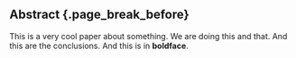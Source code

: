 ## Abstract {.page_break_before}

This is a very cool paper about something.
We are doing this and that.
And this are the conclusions.
And this is in **boldface**.
